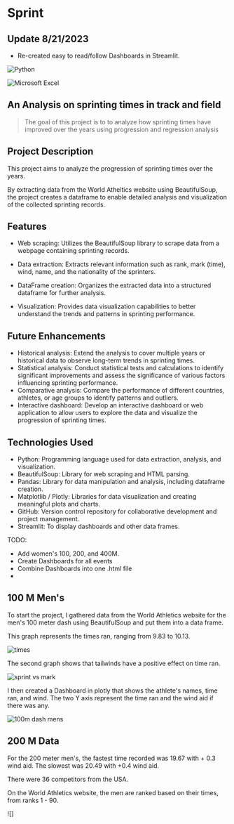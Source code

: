 # Sprint 

## Update 8/21/2023 

- Re-created easy to read/follow Dashboards in Streamlit.

![Python](https://img.shields.io/badge/python-3670A0?style=for-the-badge&logo=python&logoColor=ffdd54)

![Microsoft Excel](https://img.shields.io/badge/Microsoft_Excel-217346?style=for-the-badge&logo=microsoft-excel&logoColor=white)
## An Analysis on sprinting times in track and field

> The goal of this project is to to analyze how sprinting times have improved over the years using progression and regression analysis


## Project Description
This project aims to analyze the progression of sprinting times over the years. 

By extracting data from the World Atheltics website using BeautifulSoup, the project creates a dataframe to enable detailed analysis and visualization of the collected sprinting records.

## Features
- Web scraping: Utilizes the BeautifulSoup library to scrape data from a webpage containing sprinting records.
- Data extraction: Extracts relevant information such as rank, mark (time), wind, name, and the nationality of the sprinters.
- DataFrame creation: Organizes the extracted data into a structured dataframe for further analysis.

- Visualization: Provides data visualization capabilities to better understand the trends and patterns in sprinting performance.


## Future Enhancements
- Historical analysis: Extend the analysis to cover multiple years or historical data to observe long-term trends in sprinting times.
- Statistical analysis: Conduct statistical tests and calculations to identify significant improvements and assess the significance of various factors influencing sprinting performance.
- Comparative analysis: Compare the performance of different countries, athletes, or age groups to identify patterns and outliers.
- Interactive dashboard: Develop an interactive dashboard or web application to allow users to explore the data and visualize the progression of sprinting times.

## Technologies Used

- Python: Programming language used for data extraction, analysis, and visualization.
 - BeautifulSoup: Library for web scraping and HTML parsing.
 - Pandas: Library for data manipulation and analysis, including dataframe creation.
- Matplotlib / Plotly: Libraries for data visualization and creating meaningful plots and charts.
 - GitHub: Version control repository for collaborative development and project management.
 - Streamlit: To display dashboards and other data frames.

TODO: 
- Add  women's 100, 200, and 400M.
- Create Dashboards for all events
- Combine Dashboards into one .html file
- 


## 100 M Men's

To start the project, I gathered data from the World Athletics website for the men's 100 meter dash using BeautifulSoup and put them into a data frame.




This graph represents the times ran, ranging from 9.83 to 10.13.



![times](https://github.com/lyokoth/Performance-progression-in-track-and-field-/assets/97857899/bece1bd0-74ef-4c91-b25a-5766d8437bac)



The second graph shows that tailwinds have a positive effect on time ran.

![sprint vs mark](https://github.com/lyokoth/Performance-progression-in-track-and-field-/assets/97857899/af2482ac-d224-4753-90b4-5a8ecdfa8780)


I then created a Dashboard in plotly that shows the athlete's names, time ran, and wind. The two Y axis represent the time ran and the wind aid if there was any. 

![100m dash mens](https://github.com/lyokoth/sprint/blob/master/Images/100M%20dashboard%20stream.gif)
## 200 M Data

For the 200 meter men's, the fastest time recorded was 19.67 with + 0.3 wind aid. The slowest was 20.49 with +0.4 wind aid.

There were 36 competitors from the USA.

On the World Athletics website, the men are ranked based on their times, from ranks 1 - 90. 

![]



